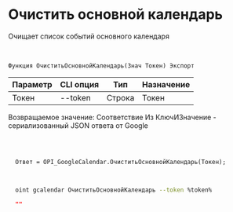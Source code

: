 ﻿---
sidebar_position: 4
---

# Очистить основной календарь
 Очищает список событий основного календаря


<br/>


`Функция ОчиститьОсновнойКалендарь(Знач Токен) Экспорт`

  | Параметр | CLI опция | Тип | Назначение |
  |-|-|-|-|
  | Токен | --token | Строка | Токен |

  
  Возвращаемое значение:   Соответствие Из КлючИЗначение - сериализованный JSON ответа от Google

<br/>




```bsl title="Пример кода"
  
  Ответ = OPI_GoogleCalendar.ОчиститьОсновнойКалендарь(Токен);
  
```
	


```sh title="Пример команды CLI"
    
  oint gcalendar ОчиститьОсновнойКалендарь --token %token%

```

```json title="Результат"
  ""
```
